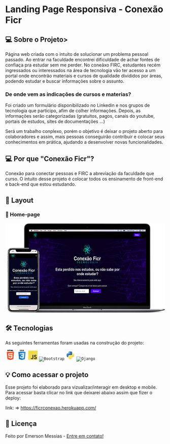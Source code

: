 # Landing Page Responsiva - Conexão Ficr 

## 💻 Sobre o Projeto>
Página web criada com o intuito de solucionar um problema pessoal passado. Ao entrar na faculdade encontrei dificuldade de achar fontes de confiaça pra estudar sem me perder. No coneãxo FIRC, estudantes recém ingressados ou interessados na área de tecnologia vão ter acesso a um portal onde encontrão materiais e cursos de qualidade divididos por áreas, podendo estudar e buscar informações sobre o assunto.

### De onde vem as indicações de cursos e materias?
Foi criado um formulário disponibilizado no Linkedin e nos grupos de tecnologia que participo, afim de colher informações. Depois, as informações serão categorizadas (gratuitos, pagos, canais do youtube, portais de estudos, sites de documentações ...)

Será um trabalho conplexo, porém o objetivo é deixar o projeto aberto para colaboradores e assim, mais pessoas conseguirão contribuir e colocar seus conhecimentos em prática, ajudando a desenvolver novas funcionalidades.

## 💻 Por que "Conexão Ficr"?
Conexão para conectar pessoas e FIRC a abreviação da faculdade que curso. O intuito desse projeto é colocar todos os ensinamento de front-end e back-end que estou estudando.



## 🎨 Layout
### 🎨 Home-page

![Home-Page](https://github.com/EmersonMessiasDev/conexao_ficr_Django/blob/main/Readme-Layouts/apresentar.jpg)


## 🛠 Tecnologias

As seguintes ferramentas foram usadas na construção do projeto:

<code><img height="32" src="https://raw.githubusercontent.com/github/explore/80688e429a7d4ef2fca1e82350fe8e3517d3494d/topics/html/html.png" alt="HTML5"/></code>
<code><img height="32" src="https://raw.githubusercontent.com/github/explore/80688e429a7d4ef2fca1e82350fe8e3517d3494d/topics/css/css.png" alt="CSS"/></code>
<code><img height="30" src="https://github.com/devicons/devicon/blob/master/icons/javascript/javascript-original.svg" alt="JavaScript"/></code>
<code><img height="30" src="https://cdn.jsdelivr.net/gh/devicons/devicon/icons/bootstrap/bootstrap-original-wordmark.svg" alt="Bootstrap"/></code>
<code><img height="30" src="https://raw.githubusercontent.com/devicons/devicon/master/icons/python/python-original.svg" alt="Python"/></code>
<code><img height="30" src="https://cdn.jsdelivr.net/gh/devicons/devicon/icons/django/django-plain.svg" alt="Django"/></code>



## 💡 Como acessar o projeto

Esse projeto foi elaborado para vizualizar/interagir em desktop e mobile. Para acessar basta clicar no link que deixarei abaixo assim que fizer o deploy:

link: =>  https://ficrconexao.herokuapp.com/

## 📝 Licença

Feito por Emerson Messias - [Entre em contato!](https://www.linkedin.com/in/emerson-messias/)
